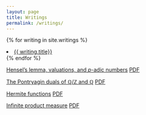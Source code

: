 ```yaml
---
layout: page
title: Writings
permalink: /writings/
---
```


{% for writing in site.writings %}
  <li>
    <a href="{{ writing.url }}">{{ writing.title}}</a>
  </li>
{% endfor %}

[Hensel’s lemma, valuations, and *p*-adic numbers](/latex/notes/padic/latexml/padic.html) [PDF](/latex/notes/padic/padic.pdf)

[The Pontryagin duals of ℚ/ℤ and ℚ](/latex/notes/Qdual/latexml/Qdual.html) [PDF](/latex/notes/Qdual/Qdual.pdf)

[Hermite functions](/latex/notes/hermitefunctions/latexml/hermitefunctions.html) [PDF](/latex/notes/hermitefunctions/hermitefunctions.pdf)

[Infinite product measure](/latex/notes/productmeasure/latexml/productmeasure.html) [PDF](/latex/notes/hermitefunctions/productmeasure.pdf)